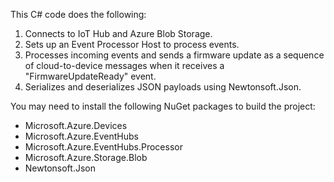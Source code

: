 This C# code does the following:

1. Connects to IoT Hub and Azure Blob Storage.
2. Sets up an Event Processor Host to process events.
3. Processes incoming events and sends a firmware update as a sequence of cloud-to-device messages when it receives a "FirmwareUpdateReady" event.
4. Serializes and deserializes JSON payloads using Newtonsoft.Json.

You may need to install the following NuGet packages to build the project:

- Microsoft.Azure.Devices
- Microsoft.Azure.EventHubs
- Microsoft.Azure.EventHubs.Processor
- Microsoft.Azure.Storage.Blob
- Newtonsoft.Json
